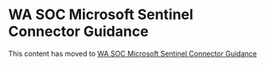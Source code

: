 # WA SOC Microsoft Sentinel Connector Guidance

This content has moved to [WA SOC Microsoft Sentinel Connector Guidance](https://wagov.github.io/wasocshared/#/onboarding/sentinel-guidance.md)
